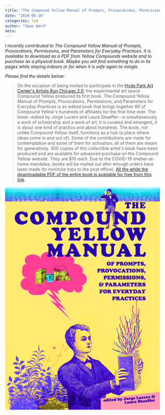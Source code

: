 ```yaml
---
title: "The Compound Yellow Manual of Prompts, Provocations, Permissions, and Parameters for Everyday Practices"
date: "2020-05-16"
categories: lxd
author: "Sean Ward"
meta:
---
```


*I recently contributed to The Compound Yellow Manual of Prompts, Provocations, Permissions, and Parameters for Everyday Practices. It is available to download as a PDF from Yellow Compounds website and to purchase as a physical book. Maybe you will find something to do in its pages while staying indoors or for when it is safe again to mingle.* 

*Please find the details below:*


> On the occasion of being invited to participate in the [Hyde Park Art Center's Artists Run Chicago 2.0](https://www.hydeparkart.org/exhibition-archive/artists-run-chicago-2-0/), the experimental art space Compound Yellow produced its first book. The Compound Yellow Manual of Prompts, Provocations, Permissions, and Parameters for Everyday Practices is an edited book that brings together 60 of Compound Yellow's hundreds of affiliates for the first time ever. The book--edited by Jorge Lucero and Laura Shaeffer--is simultaneously a work of scholarship and a work of art, it is curated and emergent, it is about one kind of practice and about hundreds. The book, not unlike Compound Yellow itself, functions as a hub (a place where ideas come in and out of). Some of the contributions are made for contemplation and some of them for activation; all of them are meant for generativity. 300 copies of this collectible artist's book have been produced and are available for advanced purchase on the Compound Yellow website. They are $10 each. Due to the COVID-19 shelter-at-home mandates, books will be mailed out after enough orders have been made (to minimize trips to the post office). [All the while the downloadable PDF of the entire book is available for free from this link](https://uofi.app.box.com/s/0wdxbzxemku3qxzlf05n4dhhe4qtro9s).

![](/images/compound+yellow+manual.png)
